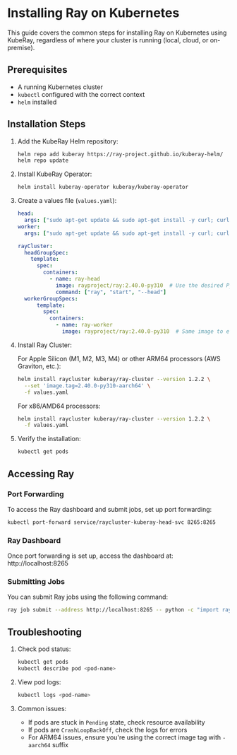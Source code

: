 # Installing Ray on Kubernetes

This guide covers the common steps for installing Ray on Kubernetes using KubeRay, regardless of where your cluster is running (local, cloud, or on-premise).

## Prerequisites
- A running Kubernetes cluster
- `kubectl` configured with the correct context
- `helm` installed

## Installation Steps

1. Add the KubeRay Helm repository:
   ```bash
   helm repo add kuberay https://ray-project.github.io/kuberay-helm/
   helm repo update
   ```

2. Install KubeRay Operator:
   ```bash
   helm install kuberay-operator kuberay/kuberay-operator
   ```

3. Create a values file (`values.yaml`):
   ```yaml
   head:
     args: ["sudo apt-get update && sudo apt-get install -y curl; curl -LsSf https://astral.sh/uv/install.sh | sh; export PATH=$HOME/.local/bin:$PATH; uv pip install --system getdaft"]
   worker:
     args: ["sudo apt-get update && sudo apt-get install -y curl; curl -LsSf https://astral.sh/uv/install.sh | sh; export PATH=$HOME/.local/bin:$PATH; uv pip install --system getdaft"]

   rayCluster:
     headGroupSpec:
       template:
         spec:
           containers:
             - name: ray-head
               image: rayproject/ray:2.40.0-py310  # Use the desired Python version
               command: ["ray", "start", "--head"]
     workerGroupSpecs:
         template:
           spec:
             containers:
               - name: ray-worker
                 image: rayproject/ray:2.40.0-py310  # Same image to ensure compatibility
   ```

4. Install Ray Cluster:
   
   For Apple Silicon (M1, M2, M3, M4) or other ARM64 processors (AWS Graviton, etc.):
   ```bash
   helm install raycluster kuberay/ray-cluster --version 1.2.2 \
     --set 'image.tag=2.40.0-py310-aarch64' \
     -f values.yaml
   ```

   For x86/AMD64 processors:
   ```bash
   helm install raycluster kuberay/ray-cluster --version 1.2.2 \
     -f values.yaml
   ```

6. Verify the installation:
   ```bash
   kubectl get pods
   ```

## Accessing Ray

### Port Forwarding
To access the Ray dashboard and submit jobs, set up port forwarding:
```bash
kubectl port-forward service/raycluster-kuberay-head-svc 8265:8265
```

### Ray Dashboard
Once port forwarding is set up, access the dashboard at:
http://localhost:8265

### Submitting Jobs
You can submit Ray jobs using the following command:
```bash
ray job submit --address http://localhost:8265 -- python -c "import ray; import daft; ray.init(); print(ray.cluster_resources())"
```

## Troubleshooting

1. Check pod status:
   ```bash
   kubectl get pods
   kubectl describe pod <pod-name>
   ```

2. View pod logs:
   ```bash
   kubectl logs <pod-name>
   ```

3. Common issues:
   - If pods are stuck in `Pending` state, check resource availability
   - If pods are `CrashLoopBackOff`, check the logs for errors
   - For ARM64 issues, ensure you're using the correct image tag with `-aarch64` suffix 